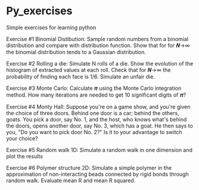 # Py_exercises
Simple exercises for learning python

Exercise #1 Binomial Distibution:
Sample random numbers from a binomial distribution and compare with distribution function. Show that for for 𝑵→∞ the binomial distribution tends to a Gaussian distribution.

Exercise #2 Rolling a die:
Simulate N rolls of a die. Show the evolution of the histogram of extracted values at each roll. Check that for 𝑵→∞ the probability of finding each face is 1/6. Simulate an unfair die.

Exercise #3 Monte Carlo:
Calculate 𝝅 using the Monte Carlo integration method. How many iterations are needed to get 10 significant digits of 𝝅?

Exercise #4 Monty Hall:
Suppose you're on a game show, and you're given the choice of three doors. Behind one door is a car; behind the others, goats. You pick a door, say No. 1, and the host, who knows what's behind the doors, opens another door, say No. 3, which has a goat.
He then says to you, "Do you want to pick door No. 2?" Is it to your advantage to switch your choice?

Exercise #5 Random walk 1D:
Simulate a random walk in one dimension and plot the results

Exercise #6 Polymer structure 2D:
Simulate a simple polymer in the approximation of non-interacting beads connected by rigid bonds through random walk. Evaluate
mean R and mean R squared.


